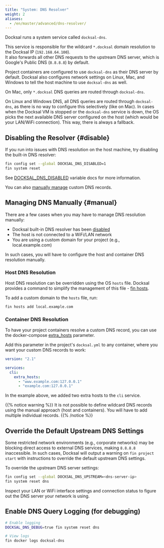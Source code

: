 ```yaml
---
title: "System: DNS Resolver"
weight: 2
aliases:
  - /en/master/advanced/dns-resolver/
---
```



Docksal runs a system service called `docksal-dns`.

This service is responsible for the wildcard `*.docksal` domain resolution to the Docksal IP (`192.168.64.100`).  
It also forwards all other DNS requests to the upstream DNS server, which is Google's Public DNS (`8.8.8.8`) by default. 

Project containers are configured to use `docksal-dns` as their DNS server by default. 
Docksal also configures network settings on Linux, Mac, and Windows to tell the host machine to use `docksal-dns` as well.

On Mac, only `*.docksal` DNS queries are routed through `docksal-dns`. 

On Linux and Windows DNS, all DNS queries are routed through `docksal-dns`, as there is no way to configure this 
selectively (like on Mac). In cases when the Docksal VM is stopped or the `docksal-dns` service is down, the OS picks 
the next available DNS server configured on the host (which would be your LAN/WiFi connection). This way, there is 
always a fallback.


## Disabling the Resolver {#disable}

If you run into issues with DNS resolution on the host machine, try disabling the built-in DNS resolver:

```bash
fin config set --global DOCKSAL_DNS_DISABLED=1
fin system reset
```

See [DOCKSAL_DNS_DISABLED](/stack/configuration-variables/#docksal-dns-disabled) variable docs for more information.

You can also [manually manage](#manual) custom DNS records.


## Managing DNS Manually {#manual} 

There are a few cases when you may have to manage DNS resolution manually:

- Docksal built-in DNS resolver has been [disabled](#disable)
- The host is not connected to a WiFi/LAN network
- You are using a custom domain for your project (e.g., local.example.com)

In such cases, you will have to configure the host and container DNS resolution manually.

### Host DNS Resolution

Host DNS resolution can be overridden using the OS `hosts` file. Docksal provides a command to simplify the management 
of this file - [fin hosts](/fin/fin-help/#hosts).

To add a custom domain to the `hosts` file, run:

```bash
fin hosts add local.example.com
```

### Container DNS Resolution

To have your project containers resolve a custom DNS record, you can use the docker-compose 
[extra_hosts](https://docs.docker.com/compose/compose-file/compose-file-v2/#extra_hosts) parameter.   

Add this parameter in the project's `docksal.yml` to any container, where you want your custom DNS records to work:

```yaml
version: "2.1"

services:
  cli:
    extra_hosts:
      - "www.example.com:127.0.0.1"
      - "example.com:127.0.0.1"
```

In the example above, we added two extra hosts to the `cli` service.

{{% notice warning %}}
It is not possible to define wildcard DNS records using the manual approach (host and containers). You will have to 
add multiple individual records.
{{% /notice %}}


## Override the Default Upstream DNS Settings

Some restricted network environments (e.g., corporate networks) may be blocking direct access to external DNS services, 
making `8.8.8.8` inaccessible. In such cases, Docksal will output a warning on `fin project start` with instructions 
to override the default upstream DNS settings.

To override the upstream DNS server settings:

```bash
fin config set --global DOCKSAL_DNS_UPSTREAM=<dns-server-ip>
fin system reset dns
```

Inspect your LAN or WiFi interface settings and connection status to figure out the DNS server your network is using.


## Enable DNS Query Logging (for debugging) 

```bash
# Enable logging
DOCKSAL_DNS_DEBUG=true fin system reset dns

# View logs
fin docker logs docksal-dns
```
